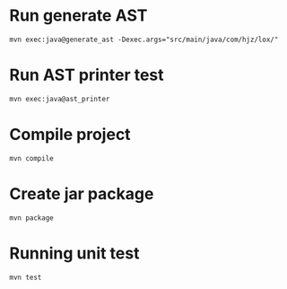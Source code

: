 # Run generate AST
`mvn exec:java@generate_ast -Dexec.args="src/main/java/com/hjz/lox/"`

# Run AST printer test
`mvn exec:java@ast_printer`

# Compile project
`mvn compile`

# Create jar package
`mvn package`

# Running unit test
`mvn test`
